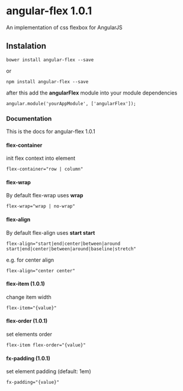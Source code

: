 # angular-flex 1.0.1

An implementation of css flexbox for AngularJS

## Instalation

```bower install angular-flex --save```

or

```npm install angular-flex --save```

after this add the **angularFlex** module into your module dependencies

```angular.module('yourAppModule', ['angularFlex']); ```

### Documentation

This is the docs for angular-flex 1.0.1

#### flex-container

init flex context into element

```flex-container="row | column"```

#### flex-wrap

By default flex-wrap uses **wrap**

```flex-wrap="wrap | no-wrap"```

#### flex-align

By default flex-align uses **start start**

```flex-align="start|end|center|between|around start|end|center|between|around|baseline|stretch"```

e.g. for center align

```flex-align="center center"```

#### flex-item (1.0.1)

change item width

``` flex-item="{value}" ```

#### flex-order (1.0.1)

set elements order

``` flex-item flex-order="{value}" ```

#### fx-padding (1.0.1)

set element padding (default: 1em)

``` fx-padding="{value}" ```
